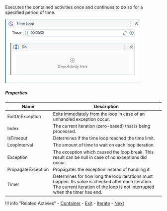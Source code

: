 Executes the contained activities once and continues to do so for a specified period of time.

![](../img/activities/TimeLoop.png)

##### Properties

|Name              |Description                                                                                                                                                                     |
|------------------|--------------------------------------------------------------------------------------------------------------------------------------------------------------------------------|
|ExitOnException   |Exits immediately from the loop in case of an unhandled exception occur.                                                                                                        |
|Index             |The current iteration (zero-based) that is being processed.                                                                                                                     |
|IsTimeout         |Determines if the time loop reached the time limit.                                                                                                                             |
|LoopInterval      |The amount of time to wait on each loop iteration.                                                                                                                              |
|Exception         |The exception which caused the loop break. This result can be null in case of no exceptions did occur.                                                                          |
|PropagateException|Propagates the exception instead of handling it.                                                                                                                                |
|Timer             |Determines for how long the loop iterations must happen. Its value is checked after each iteration. The current iteration of the loop is not interrupted when the timer has end.|


!!! info "Related Activies"
    - [Container](Container.md)
    - [Exit](Exit.md) 
    - [Iterate](Iterate.md)
    - [Next](Next.md)    
